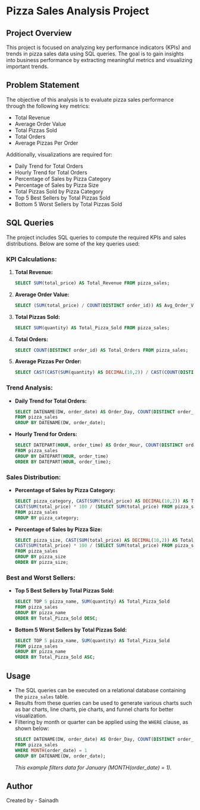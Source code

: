 # Pizza Sales Analysis Project

## Project Overview
This project is focused on analyzing key performance indicators (KPIs) and trends in pizza sales data using SQL queries. The goal is to gain insights into business performance by extracting meaningful metrics and visualizing important trends.

## Problem Statement
The objective of this analysis is to evaluate pizza sales performance through the following key metrics:
- Total Revenue
- Average Order Value
- Total Pizzas Sold
- Total Orders
- Average Pizzas Per Order

Additionally, visualizations are required for:
- Daily Trend for Total Orders
- Hourly Trend for Total Orders
- Percentage of Sales by Pizza Category
- Percentage of Sales by Pizza Size
- Total Pizzas Sold by Pizza Category
- Top 5 Best Sellers by Total Pizzas Sold
- Bottom 5 Worst Sellers by Total Pizzas Sold

## SQL Queries
The project includes SQL queries to compute the required KPIs and sales distributions. Below are some of the key queries used:

### KPI Calculations:
1. **Total Revenue:**
   ```sql
   SELECT SUM(total_price) AS Total_Revenue FROM pizza_sales;
   ```
2. **Average Order Value:**
   ```sql
   SELECT (SUM(total_price) / COUNT(DISTINCT order_id)) AS Avg_Order_Value FROM pizza_sales;
   ```
3. **Total Pizzas Sold:**
   ```sql
   SELECT SUM(quantity) AS Total_Pizza_Sold FROM pizza_sales;
   ```
4. **Total Orders:**
   ```sql
   SELECT COUNT(DISTINCT order_id) AS Total_Orders FROM pizza_sales;
   ```
5. **Average Pizzas Per Order:**
   ```sql
   SELECT CAST(CAST(SUM(quantity) AS DECIMAL(10,2)) / CAST(COUNT(DISTINCT order_id) AS DECIMAL(10,2)) AS DECIMAL(10,2)) AS Avg_Pizzas_Per_Order FROM pizza_sales;
   ```

### Trend Analysis:
- **Daily Trend for Total Orders:**
   ```sql
   SELECT DATENAME(DW, order_date) AS Order_Day, COUNT(DISTINCT order_id) AS Total_Orders
   FROM pizza_sales
   GROUP BY DATENAME(DW, order_date);
   ```
- **Hourly Trend for Orders:**
   ```sql
   SELECT DATEPART(HOUR, order_time) AS Order_Hour, COUNT(DISTINCT order_id) AS Total_Orders
   FROM pizza_sales
   GROUP BY DATEPART(HOUR, order_time)
   ORDER BY DATEPART(HOUR, order_time);
   ```

### Sales Distribution:
- **Percentage of Sales by Pizza Category:**
   ```sql
   SELECT pizza_category, CAST(SUM(total_price) AS DECIMAL(10,2)) AS Total_Revenue,
   CAST(SUM(total_price) * 100 / (SELECT SUM(total_price) FROM pizza_sales) AS DECIMAL(10,2)) AS PCT
   FROM pizza_sales
   GROUP BY pizza_category;
   ```
- **Percentage of Sales by Pizza Size:**
   ```sql
   SELECT pizza_size, CAST(SUM(total_price) AS DECIMAL(10,2)) AS Total_Revenue,
   CAST(SUM(total_price) * 100 / (SELECT SUM(total_price) FROM pizza_sales) AS DECIMAL(10,2)) AS PCT
   FROM pizza_sales
   GROUP BY pizza_size
   ORDER BY pizza_size;
   ```

### Best and Worst Sellers:
- **Top 5 Best Sellers by Total Pizzas Sold:**
   ```sql
   SELECT TOP 5 pizza_name, SUM(quantity) AS Total_Pizza_Sold
   FROM pizza_sales
   GROUP BY pizza_name
   ORDER BY Total_Pizza_Sold DESC;
   ```
- **Bottom 5 Worst Sellers by Total Pizzas Sold:**
   ```sql
   SELECT TOP 5 pizza_name, SUM(quantity) AS Total_Pizza_Sold
   FROM pizza_sales
   GROUP BY pizza_name
   ORDER BY Total_Pizza_Sold ASC;
   ```

## Usage
- The SQL queries can be executed on a relational database containing the `pizza_sales` table.
- Results from these queries can be used to generate various charts such as bar charts, line charts, pie charts, and funnel charts for better visualization.
- Filtering by month or quarter can be applied using the `WHERE` clause, as shown below:
  ```sql
  SELECT DATENAME(DW, order_date) AS Order_Day, COUNT(DISTINCT order_id) AS Total_Orders
  FROM pizza_sales
  WHERE MONTH(order_date) = 1
  GROUP BY DATENAME(DW, order_date);
  ```
  *This example filters data for January (MONTH(order_date) = 1).*

## Author
Created by - Sainadh

